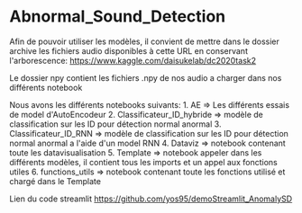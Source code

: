 # Abnormal_Sound_Detection

Afin de pouvoir utiliser les modèles, il convient de mettre dans le dossier archive les fichiers audio disponibles à cette URL en conservant l'arborescence:
https://www.kaggle.com/daisukelab/dc2020task2

Le dossier npy contient les fichiers .npy de nos audio a charger dans nos différents notebook

Nous avons les différents notebooks suivants:
    1. AE => Les différents essais de model d'AutoEncodeur
    2. Classificateur_ID_hybride => modèle de classification sur les ID pour détection normal anormal 
    3. Classificateur_ID_RNN => modèle de classification sur les ID pour détection normal anormal a l'aide d'un model RNN
    4. Dataviz => notebook contenant toute les datavisualisation
    5. Template => notebook appeler dans les différents modèles, il contient tous les imports et un appel aux fonctions utiles
    6. functions_utils => notebook contenant toute les fonctions utilisé et chargé dans le Template

Lien du code streamlit 
https://github.com/yos95/demoStreamlit_AnomalySD